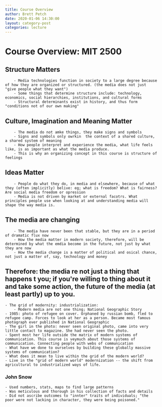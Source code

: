 ```yaml
---
title: Course Overview
author: Brett Petch
date: 2020-01-06 14:30:00
layout: category-post
categories: lecture
---	
```


# Course Overview: MIT 2500
  
## Structure Matters
		- Media technologies function in society to a large degree because of how they are organized or structured. (the media does not just "give people what they want")
		- Some things that determine structure include: technology, economics, social hierarchies, institutions, and cultural forms
		- Structural determinants exist in history, and thus form "conditions not of our own making"
## Culture, Imagination and Meaning Matter
		- The media do not amke things, they make signs and symbols
		- Signs and symbols only owrkin  the context of a shared culture, a shared system of meaning
		- How people interpret and experience the media, what life feels like, is as important as what the media produce.
		- This is why an organizing concept in this course is structure of feelings
## Ideas Matter
		- People do what they do, in media and elsewhere, because of what they (often implicitly) belive: eg; what is freedom? What is fairness? Are social media freedom or opression
		- Media is not driven by market or external facotrs. What principles people use when looking at and understanding media will shape the way media is.
## The media are changing
		- The media have never been that stable, but they are in a period of dramatic flux now
		- How the media matter in modern society, therefore, will be determined by what the emdia become in the future, not just by what they are now
		- How the media change is a matter of political and osical chance, not just a matter of, say, technology and money
## Therefore: the media re not just a thing that happens t you; if you're willing to thing about it and take some action, the future of the media (at least partly) up to you.
	- The grid of modernity: industrialization:
		- Modern media are not one thing; National Geographic Story
	- 1985: photo of refugee on cover. Orphaned by russian bomb, fled to refugee camp. Forces to look at her as a person. Became most famous photograph ever published in National Geographic
	- The girl in the photo: never seen original photo, came into very little contact to magazine. She had never seen the photo.
	- Spent most her life outside the matrix of modern systems of communication. This course is veymuch about those systems of communication. Connecting people with webs of communication
	- What have we done to ourselves by building these globally massive systems of communication?
	- What does it mean to live within the grid of the modern world?
	- Live in the "grid of modern world" modernization -- the shift from agricultural to industrialized ways of life.

### John Snow
	- Used numbers, stats, maps to find large patterns
	- Was meticulous and thorough in his collection of facts and details
	- Did not ascribe outcomes to "innter" traits of individuals; "the poor were not lacking in character, they were being poisoned."
	
